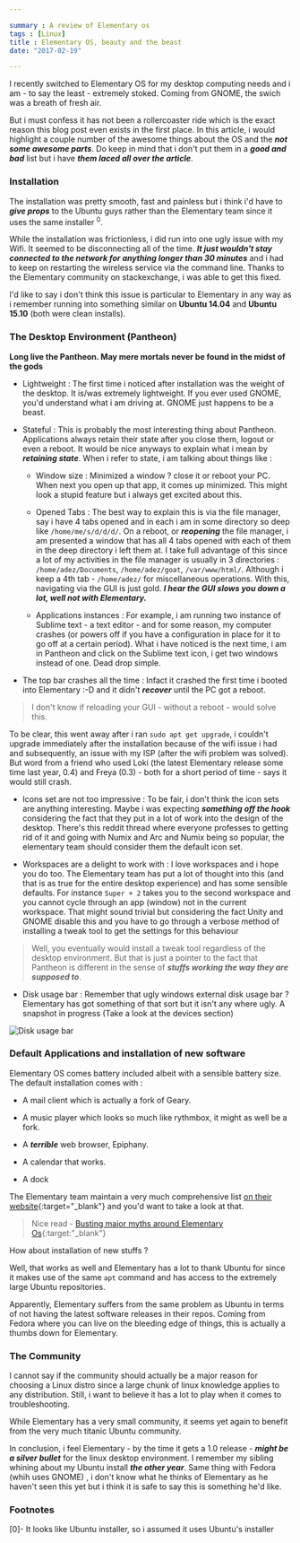 ```yaml
---

summary : A review of Elementary os
tags : [Linux]
title : Elementary OS, beauty and the beast
date: "2017-02-19"

---
```


I recently switched to Elementary OS for my desktop computing needs and i am - to say the least - extremely stoked.
Coming from GNOME, the swich was a breath of fresh air.

But i must confess it has not been a rollercoaster ride which is the exact reason this blog post even exists in the first place.
In this article, i would highlight a couple number of the awesome things about the OS and the ___not some awesome parts___.
Do keep in mind that i don't put them in a ___good and bad___ list but i have ___them laced all over the article___.

### Installation

The installation was pretty smooth, fast and painless but i think i'd have to ___give props___ to
the Ubuntu guys rather than the Elementary team since it uses the same installer <sup>0</sup>.

While the installation was frictionless, i did run into one ugly issue with my Wifi.
It seemed to be disconnecting all of the time. ___It just wouldn't stay connected to the network for anything longer than 30 minutes___ and i had to keep on restarting the wireless service via the command line.
Thanks to the Elementary community on stackexchange, i was able to get this fixed.

I'd like to say i don't think this issue is particular to Elementary in any way as i remember running into something similar on __Ubuntu 14.04__ and __Ubuntu 15.10__ (both were clean installs).

### The Desktop Environment (Pantheon)

__Long live the Pantheon. May mere mortals never be found in the midst of the gods__

- Lightweight : The first time i noticed after installation was the weight of the desktop.
It is/was extremely lightweight. If you ever used GNOME, you'd understand what i am driving at. GNOME just happens to be a beast.

- Stateful : This is probably the most interesting thing about Pantheon. Applications always retain their state after you close them, logout or even a reboot.
It would be nice anyways to explain what i mean by ___retaining state___. When i refer to state, i am talking about things like :

	- Window size : Minimized a window ? close it or reboot your PC. When next you open up that app, it comes up minimized.
	  This might look a stupid feature but i always get excited about this.

	- Opened Tabs : The best way to explain this is via the file manager, say i have 4 tabs opened and in each i am in some directory so deep like `/home/me/s/d/d/d/`.
	  On a reboot, or ___reopening___ the file manager, i am presented a window that has all 4 tabs opened with each of them in the deep directory i left them at.
	  I take full advantage of this since a lot of my activities in the file manager is usually in 3 directories : `/home/adez/Documents`, `/home/adez/goat`, `/var/www/html/`.
	  Although i keep a 4th tab - `/home/adez/` for miscellaneous operations. With this, navigating via the GUI is just gold. ___I hear the GUI slows you down a lot, well not with Elementary.___

	- Applications instances : For example, i am running two instance of Sublime text - a text editor - and for some reason, my computer crashes
	(or powers off if you have a configuration in place for it to go off at a certain period).
	What i have noticed is the next time, i am in Pantheon and click on the Sublime text icon, i  get two windows instead of one. Dead drop simple.

- The top bar crashes all the time : Infact it crashed the first time i booted into Elementary :-D and it didn't ___recover___ until the PC got a reboot.

> I don't know if reloading your GUI - without a reboot - would solve this.

To be clear, this went away after i ran `sudo apt get upgrade`, i couldn't upgrade immediately after the installation because of the wifi
issue i had and subsequently, an issue with my ISP (after the wifi problem was solved).
But word from a friend who used Loki (the latest Elementary release some time last year, 0.4) and Freya (0.3) - both for a short period of time - says it would still crash.

- Icons set are not too impressive : To be fair, i don't think the icon sets are anything interesting.
Maybe i was expecting ___something off the hook___ considering the fact that they put in a lot of work into the design of the desktop.
There's this reddit thread where everyone professes to getting rid of it and going with Numix and Arc and Numix being so popular, the elementary team should consider them the default icon set.

- Workspaces are a delight to work with : I love workspaces and i hope you do too.
The Elementary team has put a lot of thought into this (and that is as true for the entire desktop experience) and has some sensible defaults.
For instance `Super + 2` takes you to the second workspace and you cannot cycle through an app (window) not in the current workspace.
That might sound trivial but considering the fact Unity and GNOME disable this and you have to go through a verbose method of installing a tweak tool to get the settings for this behaviour

> Well, you eventually would install a tweak tool regardless of the desktop environment. But that is just a pointer to the fact
> that Pantheon is different in the sense of ___stuffs working the way they are supposed to___.

- Disk usage bar : Remember that ugly windows external disk usage bar ? Elementary has got something of that sort but it isn't any where ugly.
A snapshot in progress (Take a look at the devices section)

![Disk usage bar]({{site.baseurl}}/assets/img/pantheon-files.png)


### Default Applications and installation of new software

Elementary OS comes battery included albeit with a sensible battery size. The default installation comes with :

- A mail client which is actually a fork of Geary.

- A music player which looks so much like rythmbox, it might as well be a fork.

- A ___terrible___ web browser, Epiphany.

- A calendar that works.

- A dock

The Elementary team maintain a very much comprehensive list [on their website][elementary]{:target="_blank"} and you'd want to take a look at that.

> Nice read - [Busting major myths around Elementary Os](https://medium.com/elementaryos/busting-major-myths-around-elementary-os-bd966402a9c2#.81r8vezmk){:target:"_blank"}

How about installation of new stuffs ?

Well, that works as well and Elementary has a lot to thank Ubuntu for since it makes use of the same `apt` command and has access to the extremely large Ubuntu repositories.

Apparently, Elementary suffers from the same problem as Ubuntu in terms of not having the latest software releases in their repos.
Coming from Fedora where you can live on the bleeding edge of things, this is actually a thumbs down for Elementary.

### The Community

I cannot say if the community should actually be a major reason for choosing a Linux distro since a large chunk of linux knowledge applies to any distribution.
Still, i want to believe it has a lot to play when it comes to troubleshooting.

While Elementary has a very small community, it seems yet again to benefit from the very much titanic Ubuntu community.

In conclusion, i feel Elementary - by the time it gets a 1.0 release - ___might be a silver bullet___ for the linux desktop environment.
I remember my sibling whining about my Ubuntu install ___the other year___. Same thing with Fedora (whih uses GNOME) , i don't know what he thinks of Elementary as he
haven't seen this yet but i think it is safe to say this is something he'd like.

### Footnotes

[0]- It looks like Ubuntu installer, so i assumed it uses Ubuntu's installer


[elementary]: https://elementary.io


